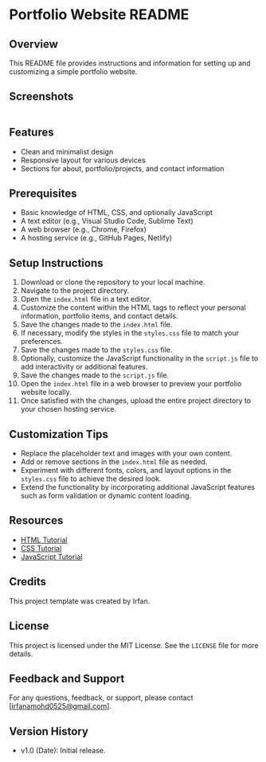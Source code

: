 # Portfolio Website README 

## Overview
This README file provides instructions and information for setting up and customizing a simple portfolio website.
## Screenshots
 <img src="">

## Features
- Clean and minimalist design
- Responsive layout for various devices
- Sections for about, portfolio/projects, and contact information

## Prerequisites
- Basic knowledge of HTML, CSS, and optionally JavaScript
- A text editor (e.g., Visual Studio Code, Sublime Text)
- A web browser (e.g., Chrome, Firefox)
- A hosting service (e.g., GitHub Pages, Netlify)

## Setup Instructions
1. Download or clone the repository to your local machine.
2. Navigate to the project directory.
3. Open the `index.html` file in a text editor.
4. Customize the content within the HTML tags to reflect your personal information, portfolio items, and contact details.
5. Save the changes made to the `index.html` file.
6. If necessary, modify the styles in the `styles.css` file to match your preferences.
7. Save the changes made to the `styles.css` file.
8. Optionally, customize the JavaScript functionality in the `script.js` file to add interactivity or additional features.
9. Save the changes made to the `script.js` file.
10. Open the `index.html` file in a web browser to preview your portfolio website locally.
11. Once satisfied with the changes, upload the entire project directory to your chosen hosting service.

## Customization Tips
- Replace the placeholder text and images with your own content.
- Add or remove sections in the `index.html` file as needed.
- Experiment with different fonts, colors, and layout options in the `styles.css` file to achieve the desired look.
- Extend the functionality by incorporating additional JavaScript features such as form validation or dynamic content loading.

## Resources
- [HTML Tutorial](https://www.w3schools.com/html/)
- [CSS Tutorial](https://www.w3schools.com/css/)
- [JavaScript Tutorial](https://www.w3schools.com/js/)

## Credits
This project template was created by Irfan.

## License
This project is licensed under the MIT License. See the `LICENSE` file for more details.

## Feedback and Support
For any questions, feedback, or support, please contact [irfanamohd0525@gmail.com].

## Version History
- v1.0 (Date): Initial release.
